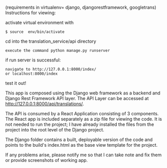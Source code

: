 
(requirements in virtualenv= django, djangorestframework, googletrans)
Instructions for viewing:

activate virtual environment with

	$ source  env/bin/activate

cd into the translation_service/api directory

	execute the command python manage.py runserver

if run server is successful:

	navigate to http://127.0.0.1:8000/index/
	or localhost:8000/index

test it out!

This app is composed using the Django web framework as a backend and Django Rest Framework API layer. The API Layer can be accessed at http://127.0.0.1:8000/api/translations/.

The API is consumed by a React Application consisting of 3 components. The React app is included separately as a zip file for viewing the code. It is not needed to run the project; I have already installed the files from the project into the root level of the Django project. 

The Django folder contains a built, deployable version of the code and points to the build's index.html as the base view template for the project.

If any problems arise, please notify me so that I can take note and fix them or provide screenshots of working app. 